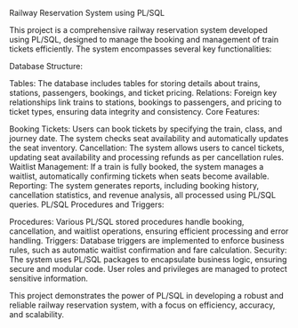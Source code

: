Railway Reservation System using PL/SQL

This project is a comprehensive railway reservation system developed using PL/SQL, designed to manage the booking and management of train tickets efficiently. The system encompasses several key functionalities:

Database Structure:

Tables: The database includes tables for storing details about trains, stations, passengers, bookings, and ticket pricing.
Relations: Foreign key relationships link trains to stations, bookings to passengers, and pricing to ticket types, ensuring data integrity and consistency.
Core Features:

Booking Tickets: Users can book tickets by specifying the train, class, and journey date. The system checks seat availability and automatically updates the seat inventory.
Cancellation: The system allows users to cancel tickets, updating seat availability and processing refunds as per cancellation rules.
Waitlist Management: If a train is fully booked, the system manages a waitlist, automatically confirming tickets when seats become available.
Reporting: The system generates reports, including booking history, cancellation statistics, and revenue analysis, all processed using PL/SQL queries.
PL/SQL Procedures and Triggers:

Procedures: Various PL/SQL stored procedures handle booking, cancellation, and waitlist operations, ensuring efficient processing and error handling.
Triggers: Database triggers are implemented to enforce business rules, such as automatic waitlist confirmation and fare calculation.
Security: The system uses PL/SQL packages to encapsulate business logic, ensuring secure and modular code. User roles and privileges are managed to protect sensitive information.

This project demonstrates the power of PL/SQL in developing a robust and reliable railway reservation system, with a focus on efficiency, accuracy, and scalability.






